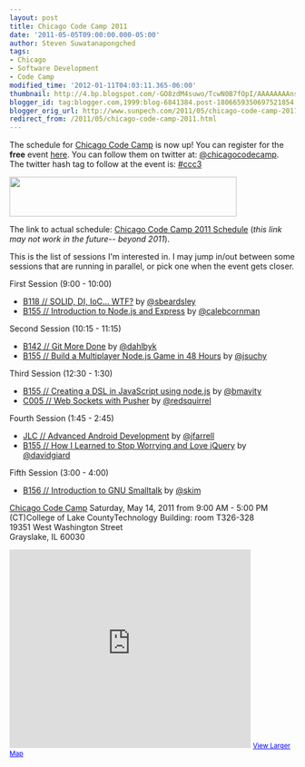 ```yaml
---
layout: post
title: Chicago Code Camp 2011
date: '2011-05-05T09:00:00.000-05:00'
author: Steven Suwatanapongched
tags:
- Chicago
- Software Development
- Code Camp
modified_time: '2012-01-11T04:03:11.365-06:00'
thumbnail: http://4.bp.blogspot.com/-GO8zdM4suwo/TcwN0B7fOpI/AAAAAAAAnss/T1nD2L7lmJc/s72-c/logo-horizontal.png
blogger_id: tag:blogger.com,1999:blog-6841384.post-1806659350697521854
blogger_orig_url: http://www.sunpech.com/2011/05/chicago-code-camp-2011.html
redirect_from: /2011/05/chicago-code-camp-2011.html
---
```


The schedule for <a href="http://chicagocodecamp.com/">Chicago Code Camp</a> is now up! You can register for the <b>free</b> event <a href="http://chicagocodecamp.eventbrite.com/">here</a>. You can follow them on twitter at: <a href="https://twitter.com/#!/chicagocodecamp">@chicagocodecamp</a>. The twitter hash tag to follow at the event is: <a href="https://twitter.com/#!/search?q=%23ccc3">#ccc3</a>

<img border="0" height="70" src="http://4.bp.blogspot.com/-GO8zdM4suwo/TcwN0B7fOpI/AAAAAAAAnss/T1nD2L7lmJc/s400/logo-horizontal.png" width="400" />

The link to actual schedule: <a href="http://chicagocodecamp.com/schedules">Chicago Code Camp 2011 Schedule</a> (<i>this link may not work in the future-- beyond 2011</i>).

This is the list of sessions I'm interested in. I may jump in/out between some sessions that are running in parallel, or pick one when the event gets closer.

First Session (9:00 - 10:00)
<ul>
  <li><a href="http://chicagocodecamp.com/sessions/67">B118 // SOLID, DI, IoC… WTF?</a> by <a href="http://twitter.com/sbeardsley">@sbeardsley</a></li>
  <li><a href="http://chicagocodecamp.com/sessions/37">B155 // Introduction to Node.js and Express</a> by <a href="https://twitter.com/#!/calebcornman">@calebcornman</a></li></ul>Second Session (10:15 - 11:15)
<ul>
  <li><a href="http://chicagocodecamp.com/sessions/49">B142 // Git More Done</a> by <a href="https://twitter.com/#!/dahlbyk">@dahlbyk</a></li>
  <li><a href="http://chicagocodecamp.com/sessions/68">B155 // Build a Multiplayer Node.js Game in 48 Hours</a> by <a href="https://twitter.com/#!/jsuchy">@jsuchy</a></li>
</ul>Third Session (12:30 - 1:30)
<ul>
  <li><a href="http://chicagocodecamp.com/sessions/20">B155 // Creating a DSL in JavaScript using node.js</a> by <a href="https://twitter.com/#!/bmavity">@bmavity</a> </li>
  <li><a href="http://chicagocodecamp.com/sessions/72">C005 // Web Sockets with Pusher</a> by <a href="https://twitter.com/#!/redsquirrel">@redsquirrel</a></li>
</ul>

Fourth Session (1:45 - 2:45)
<ul>
  <li><a href="http://chicagocodecamp.com/sessions/70">JLC // Advanced Android Development</a> by <a href="https://twitter.com/#!/jfarrell">@jfarrell</a> </li>
  <li><a href="http://chicagocodecamp.com/sessions/85">B155 // How I Learned to Stop Worrying and Love jQuery</a> by <a href="https://twitter.com/#!/davidgiard">@davidgiard</a></li></ul>Fifth Session (3:00 - 4:00)
<ul>
  <li><a href="http://chicagocodecamp.com/sessions/114">B156 // Introduction to GNU Smalltalk</a> by <a href="https://twitter.com/#!/skim">@skim</a> </li>
</ul>

<a href="http://chicagocodecamp.com/">Chicago Code Camp</a>
Saturday, May 14, 2011 from 9:00 AM - 5:00 PM<br />
(CT)College of Lake CountyTechnology Building: room T326-328<br />
19351 West Washington Street<br />
Grayslake, IL 60030<br />

<iframe frameborder="0" height="350" marginheight="0" marginwidth="0" scrolling="no" src="http://maps.google.com/maps?f=q&amp;source=s_q&amp;hl=en&amp;geocode=&amp;q=College+of+Lake+County,+Grayslake,+IL+60030&amp;aq=0&amp;sll=37.0625,-95.677068&amp;sspn=65.17542,112.5&amp;ie=UTF8&amp;hq=College+of+Lake+County,+Grayslake,+IL+60030&amp;hnear=College+of+Lake+County,+19351+W+Washington+St,+Grayslake,+Illinois+60030-1198&amp;z=14&amp;iwloc=A&amp;cid=11226092070957742249&amp;ll=42.355782,-88.014246&amp;output=embed" width="425"></iframe>
<small><a href="http://maps.google.com/maps?f=q&amp;source=embed&amp;hl=en&amp;geocode=&amp;q=College+of+Lake+County,+Grayslake,+IL+60030&amp;aq=0&amp;sll=37.0625,-95.677068&amp;sspn=65.17542,112.5&amp;ie=UTF8&amp;hq=College+of+Lake+County,+Grayslake,+IL+60030&amp;hnear=College+of+Lake+County,+19351+W+Washington+St,+Grayslake,+Illinois+60030-1198&amp;z=14&amp;iwloc=A&amp;cid=11226092070957742249&amp;ll=42.355782,-88.014246" style="color: blue; text-align: left;">View Larger Map</a></small>